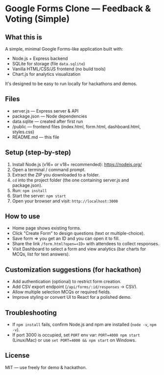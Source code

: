 # Google Forms Clone — Feedback & Voting (Simple)

## What this is
A simple, minimal Google Forms-like application built with:
- Node.js + Express backend
- SQLite for storage (file `data.sqlite`)
- Vanilla HTML/CSS/JS frontend (no build tools)
- Chart.js for analytics visualization

It's designed to be easy to run locally for hackathons and demos.

## Files
- server.js — Express server & API
- package.json — Node dependencies
- data.sqlite — created after first run
- /public — frontend files (index.html, form.html, dashboard.html, styles.css)
- README.md — this file

## Setup (step-by-step)
1. Install Node.js (v16+ or v18+ recommended): https://nodejs.org/
2. Open a terminal / command prompt.
3. Extract the ZIP you downloaded to a folder.
4. `cd` into the project folder (the one containing server.js and package.json).
5. Run: `npm install`
6. Start the server: `npm start`
7. Open your browser and visit: `http://localhost:3000`

## How to use
- Home page shows existing forms.
- Click "Create Form" to design questions (text or multiple-choice).
- Save form => you get an ID and you can open it to fill.
- Share the link `/form.html?open=<ID>` with attendees to collect responses.
- Visit Dashboard to select a form and view analytics (bar charts for MCQs, list for text answers).

## Customization suggestions (for hackathon)
- Add authentication (optional) to restrict form creation.
- Add CSV export endpoint (`/api/forms/:id/responses` -> CSV).
- Allow multiple selection MCQs or required fields.
- Improve styling or convert UI to React for a polished demo.

## Troubleshooting
- If `npm install` fails, confirm Node.js and npm are installed (`node -v`, `npm -v`).
- If port 3000 is occupied, set `PORT` env var: `PORT=4000 npm start` (Linux/Mac) or use `set PORT=4000 && npm start` on Windows.

## License
MIT — use freely for demo & hackathon.
